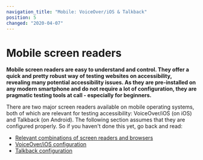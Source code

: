 ```yaml
---
navigation_title: "Mobile: VoiceOver/iOS & Talkback"
position: 5
changed: "2020-04-07"
---
```


# Mobile screen readers

**Mobile screen readers are easy to understand and control. They offer a quick and pretty robust way of testing websites on accessibility, revealing many potential accessibility issues. As they are pre-installed on any modern smartphone and do not require a lot of configuration, they are pragmatic testing tools at call - especially for beginners.**

There are two major screen readers available on mobile operating systems, both of which are relevant for testing accessibility: VoiceOver/iOS (on iOS) and Talkback (on Android). The following section assumes that they are configured properly. So if you haven't done this yet, go back and read:

- [Relevant combinations of screen readers and browsers](/knowledge/screen-readers/relevant-combinations/)
- [VoiceOver/iOS configuration](/setup/screen-readers/voiceover-ios/)
- [Talkback configuration](/setup/screen-readers/talkback/)
